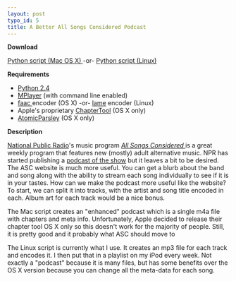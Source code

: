 ```yaml
--- 
layout: post
typo_id: 5
title: A Better All Songs Considered Podcast
---
```

<strong>Download</strong>

<a href="http://svn.haruska.com/scripts/all_songs_considered/allsongs_mac.py" title="ASC Mac python script">Python script (Mac OS X) </a> -or- <a href="http://svn.haruska.com/scripts/all_songs_considered/allsongs_linux.py">Python script (Linux)</a>

<strong>Requirements</strong>
<ul>
<li><a href="http://www.python.org/download/releases/2.4.4/">Python 2.4</a></li>
<li><a href="http://www.mplayerhq.hu/design7/news.html">MPlayer</a> (with command line enabled)</li>
<li><a href="http://www.audiocoding.com/">faac </a>encoder (OS X) -or- <a href="http://lame.sourceforge.net">lame</a> encoder (Linux)</li>
<li>Apple's proprietary <a href="http://homepage.mac.com/applepodcast/podcasts/Resources/static/podcast_chapter_tool_beta.dmg">ChapterTool</a> (OS X only)</li>
<li><a href="http://atomicparsley.sourceforge.net/">AtomicParsley</a> (OS X only)</li>
</ul>
<strong>Description</strong>

<a href="http://www.npr.org">National Public Radio</a>'s music program <a href="http://www.npr.org/programs/asc/"><em>All Songs Considered </em></a>is a great weekly program that features new (mostly) adult alternative music. NPR has started publishing a <a href="http://www.npr.org/rss/podcast/podcast_detail.php?siteId=4819413">podcast of the show</a> but it leaves a bit to be desired. The ASC website is much more useful. You can get a blurb about the band and song along with the ability to stream each song individually to see if it is in your tastes. How can we make the podcast more useful like the website? To start, we can split it into tracks, with the artist and song title encoded in each. Album art for each track would be a nice bonus.

The Mac script creates an "enhanced" podcast which is a single m4a file with chapters and meta info. Unfortunately, Apple decided to release their chapter tool OS X only so this doesn't work for the majority of people. Still, it is pretty good and it probably what ASC should move to

The Linux script is currently what I use. It creates an mp3 file for each track and encodes it. I then put that in a playlist on my iPod every week. Not exactly a "podcast" because it is many files, but has some benefits over the OS X version because you can change all the meta-data for each song.
